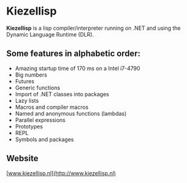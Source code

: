 # Kiezellisp

**Kiezellisp** is a lisp compiler/interpreter running on .NET and using the
Dynamic Language Runtime (DLR).

## Some features in alphabetic order:

+   Amazing startup time of 170 ms on a Intel i7-4790 
+   Big numbers
+   Futures
+   Generic functions
+   Import of .NET classes into packages
+   Lazy lists
+   Macros and compiler macros
+   Named and anonymous functions (lambdas)
+   Parallel expressions
+   Prototypes
+   REPL
+   Symbols and packages

## Website

[www.kiezellisp.nl](http://www.kiezellisp.nl)






